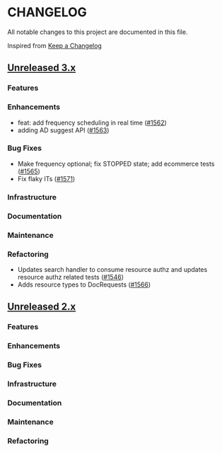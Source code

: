 # CHANGELOG
All notable changes to this project are documented in this file.

Inspired from [Keep a Changelog](https://keepachangelog.com/en/1.1.0/)

## [Unreleased 3.x](https://github.com/opensearch-project/anomaly-detection/compare/3.0...HEAD)
### Features
### Enhancements
- feat: add frequency scheduling in real time ([#1562](https://github.com/opensearch-project/anomaly-detection/pull/1562))
- adding AD suggest API ([#1563](https://github.com/opensearch-project/anomaly-detection/pull/1563))


### Bug Fixes
- Make frequency optional; fix STOPPED state; add ecommerce tests ([#1565](https://github.com/opensearch-project/anomaly-detection/pull/1565))
- Fix flaky ITs ([#1571](https://github.com/opensearch-project/anomaly-detection/pull/1571))


### Infrastructure

### Documentation
### Maintenance

### Refactoring
- Updates search handler to consume resource authz and updates resource authz related tests ([#1546](https://github.com/opensearch-project/anomaly-detection/pull/1546))
- Adds resource types to DocRequests ([#1566](https://github.com/opensearch-project/anomaly-detection/pull/1566))

## [Unreleased 2.x](https://github.com/opensearch-project/anomaly-detection/compare/2.19...2.x)
### Features
### Enhancements
### Bug Fixes
### Infrastructure
### Documentation
### Maintenance
### Refactoring
